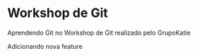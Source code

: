 # Workshop de Git
Aprendendo Git no Workshop de Git realizado pelo GrupoKatie

Adicionando nova feature